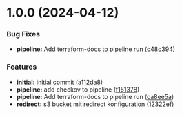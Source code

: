 # 1.0.0 (2024-04-12)


### Bug Fixes

* **pipeline:** Add terraform-docs to pipeline run ([c48c394](https://bitbucket.org/metamorphant/aws-s3-redirect/commits/c48c394124097d7a8153ec3dad4bdebd7e180b1b))


### Features

* **initial:** initial commit ([a112da8](https://bitbucket.org/metamorphant/aws-s3-redirect/commits/a112da80f1b516f18a40aae782b29325bde920b2))
* **pipeline:** add checkov to pipeline ([f151378](https://bitbucket.org/metamorphant/aws-s3-redirect/commits/f1513788892d6ddd6ab5f93362fcf644f856b59e))
* **pipeline:** Add terraform-docs to pipeline run ([ca8ee5a](https://bitbucket.org/metamorphant/aws-s3-redirect/commits/ca8ee5af6abe9b54894f2963ee4f5c27ebd2d778))
* **redirect:** s3 bucket mit redirect konfiguration ([12322ef](https://bitbucket.org/metamorphant/aws-s3-redirect/commits/12322ef08923cf166026f3cf2539561c4e8f3553))
